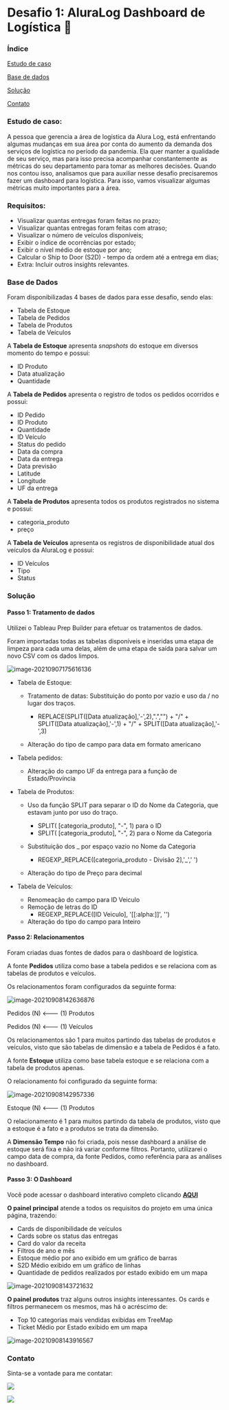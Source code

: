 # Desafio 1: AluraLog Dashboard de Logística 🚚



### Índice

[Estudo de caso](#businesscase)

[Base de dados](#database)

[Solução](#solution)

[Contato](#contact)



<a name="businesscase"/>

### Estudo de caso:

A pessoa que gerencia a área de logística da Alura Log, está enfrentando algumas mudanças em sua área por conta do aumento da demanda dos serviços de logística no período da pandemia. Ela quer manter a qualidade de seu serviço, mas para isso precisa acompanhar constantemente as métricas do seu departamento para tomar as melhores decisões. Quando nos contou isso, analisamos que para auxiliar nesse desafio precisaremos fazer um dashboard para logística. Para isso, vamos visualizar algumas métricas muito importantes para a área.



### Requisitos:

<ul>
  <li>Visualizar quantas entregas foram feitas no prazo;</li>
  <li>Visualizar quantas entregas foram feitas com atraso;</li>
  <li>Visualizar o número de veículos disponíveis;</li>
  <li>Exibir o índice de ocorrências por estado;</li>
  <li>Exibir o nível médio de estoque por ano;</li>
  <li>Calcular o Ship to Door (S2D) - tempo da ordem até a entrega em dias;</li>
  <li>Extra: Incluir outros insights relevantes.</li>
</ul>


<a name="database"/>

### Base de Dados

Foram disponibilizadas 4 bases de dados para esse desafio, sendo elas:

<ul>
    <li>Tabela de Estoque</li>
    <li>Tabela de Pedidos</li>
    <li>Tabela de Produtos</li>
    <li>Tabela de Veículos</li>
</ul>




A <b>Tabela de Estoque</b> apresenta <i>snapshots</i> do estoque em diversos momento do tempo e possui:

<ul>
    <li>ID Produto</li>
    <li>Data atualização</li>
    <li>Quantidade</li>
</ul>




A <b>Tabela de Pedidos</b> apresenta o registro de todos os pedidos ocorridos e possui:

<ul>
    <li>ID Pedido</li>
    <li>ID Produto</li>
    <li>Quantidade</li>
    <li>ID Veículo</li>
    <li>Status do pedido</li>
    <li>Data da compra</li>
    <li>Data da entrega</li>
    <li>Data previsão</li>
    <li>Latitude</li>
    <li>Longitude</li>
    <li>UF da entrega</li>
</ul>





A <b>Tabela de Produtos</b> apresenta todos os produtos registrados no sistema e possui:

<ul>
    <li>categoria_produto</li>
    <li>preço</li>
</ul>




A <b>Tabela de Veículos</b> apresenta os registros de disponibilidade atual dos veículos da AluraLog e possui:

<ul>
    <li>ID Veículos</li>
    <li>Tipo</li>
    <li>Status</li>
</ul>

### 

<a name="solution"/>


### Solução

#### Passo 1: Tratamento de dados

Utilizei o Tableau Prep Builder para efetuar os tratamentos de dados.

Foram importadas todas as tabelas disponíveis e inseridas uma etapa de limpeza para cada uma delas, além de uma etapa de saída para salvar um novo CSV com os dados limpos.

![image-20210907175616136](C:\Users\alyst\AppData\Roaming\Typora\typora-user-images\image-20210907175616136.png)



* Tabela de Estoque:

  * Tratamento de datas: Substituição do ponto por vazio e uso da / no lugar dos traços.

    * REPLACE(SPLIT([Data atualização],'-',2),".","") + "/" + SPLIT([Data atualização],'-',1) + "/" + SPLIT([Data atualização],'-',3)

  * Alteração do tipo de campo para data em formato americano

    

* Tabela pedidos:

  * Alteração do campo UF da entrega para a função de Estado/Província



* Tabela de Produtos:
  * Uso da função SPLIT para separar o ID do Nome da Categoria, que estavam junto por uso do traço.

    *  SPLIT( [categoria_produto], "-", 1) para o ID
    * SPLIT( [categoria_produto], "-", 2) para o Nome da Categoria 

  * Substituição dos _ por espaço vazio no Nome da Categoria

    * REGEXP_REPLACE([categoria_produto - Divisão 2],'_',' ')

  * Alteração do tipo de Preço para decimal

    

* Tabela de Veículos:

  * Renomeação do campo para ID Veiculo
  * Remoção de letras do ID
    * REGEXP_REPLACE([ID Veiculo], '[[:alpha:]]', '')
  * Alteração do tipo do campo para Inteiro



#### Passo 2: Relacionamentos



Foram criadas duas fontes de dados para o dashboard de logística.

A fonte <b>Pedidos</b> utiliza como base a tabela pedidos e se relaciona com as tabelas de produtos e veículos.

Os relacionamentos foram configurados da seguinte forma: 

![image-20210908142636876](C:\Users\alyst\AppData\Roaming\Typora\typora-user-images\image-20210908142636876.png)

Pedidos (N) <--- (1) Produtos

Pedidos (N) <--- (1) Veículos

Os relacionamentos são 1 para muitos partindo das tabelas de produtos e veículos, visto que são tabelas de dimensão e a tabela de Pedidos é a fato.



A fonte <b>Estoque</b> utiliza como base tabela estoque e se relaciona com a tabela de produtos apenas.

O relacionamento foi configurado da seguinte forma:



![image-20210908142957336](C:\Users\alyst\AppData\Roaming\Typora\typora-user-images\image-20210908142957336.png)

Estoque (N) <--- (1) Produtos

O relacionamento é 1 para muitos partindo da tabela de produtos, visto que a estoque é a fato e a produtos se trata da dimensão.



A <b>Dimensão Tempo</b> não foi criada, pois nesse dashboard a análise de estoque será fixa e não irá variar conforme filtros. Portanto, utilizarei o campo data de compra, da fonte Pedidos, como referência para as análises no dashboard.



#### Passo 3: O Dashboard

Você pode acessar o dashboard interativo completo clicando <b> [AQUI](https://public.tableau.com/views/Dashboard_AluraLog/PainelPrincipal?:language=pt-BR&publish=yes&:display_count=n&:origin=viz_share_link)</b>



<b>O painel principal</b> atende a todos os requisitos do projeto em uma única página, trazendo:

<ul>
    <li>Cards de disponibilidade de veículos</li>
    <li>Cards sobre os status das entregas</li>
    <li>Card do valor da receita</li>
    <li>Filtros de ano e mês</li>
    <li>Estoque médio por ano exibido em um gráfico de barras</li>
    <li>S2D Médio exibido em um gráfico de linhas</li>
    <li>Quantidade de pedidos realizados por estado exibido em um mapa</li>
</ul>



![image-20210908143721632](C:\Users\alyst\AppData\Roaming\Typora\typora-user-images\image-20210908143721632.png)





<b>O painel produtos</b> traz alguns outros insights interessantes. Os cards e filtros permanecem os mesmos, mas há o acréscimo de:

<ul>
    <li>Top 10 categorias mais vendidas exibidas em TreeMap</li>
    <li>Ticket Médio por Estado exibido em um mapa</li>
</ul>



![image-20210908143916567](C:\Users\alyst\AppData\Roaming\Typora\typora-user-images\image-20210908143916567.png)



<a name="contact"/>

### Contato

Sinta-se a vontade para me contatar:

[<img src="https://img.shields.io/badge/linkedin-%230077B5.svg?&style=for-the-badge&logo=linkedin&logoColor=white" />](https://www.linkedin.com/in/alysterfernandes/)

[<img src="https://img.shields.io/badge/medium-%2312100E.svg?&style=for-the-badge&logo=medium&logoColor=white" />](https://medium.com/@alyster)